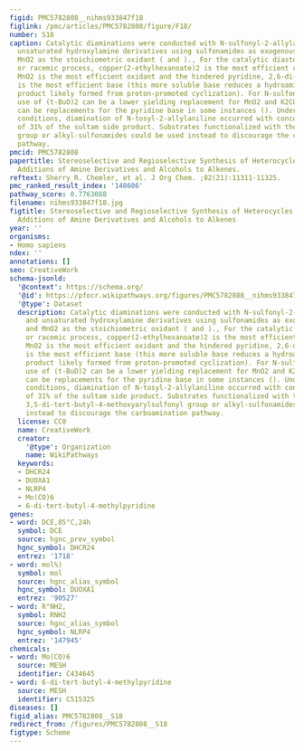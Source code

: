 ```yaml
---
figid: PMC5782808__nihms933847f18
figlink: /pmc/articles/PMC5782808/figure/F18/
number: S18
caption: Catalytic diaminations were conducted with N-sulfonyl-2-allylanilines and
  unsaturated hydroxylamine derivatives using sulfonamides as exogenous amines and
  MnO2 as the stoichiometric oxidant ( and )., For the catalytic diastereoselective
  or racemic process, copper(2-ethylhexanoate)2 is the most efficient copper salt,
  MnO2 is the most efficient oxidant and the hindered pyridine, 2,6-di-tert-butyl-4-methylpyridine,
  is the most efficient base (this more soluble base reduces a hydroamination side
  product likely formed from proton-promoted cyclization). For N-sulfonyl-2-allylanilines,
  use of (t-BuO)2 can be a lower yielding replacement for MnO2 and K2CO3 or Cs2CO3
  can be replacements for the pyridine base in some instances (). Under the catalytic
  conditions, diamination of N-tosyl-2-allylaniline occurred with concomitant formation
  of 31% of the sultam side product. Substrates functionalized with the hindered 3,5-di-tert-butyl-4-methoxyarylsulfonyl
  group or alkyl-sulfonamides could be used instead to discourage the carboamination
  pathway.
pmcid: PMC5782808
papertitle: Stereoselective and Regioselective Synthesis of Heterocycles via Copper-Catalyzed
  Additions of Amine Derivatives and Alcohols to Alkenes.
reftext: Sherry R. Chemler, et al. J Org Chem. ;82(21):11311-11325.
pmc_ranked_result_index: '148606'
pathway_score: 0.7763088
filename: nihms933847f18.jpg
figtitle: Stereoselective and Regioselective Synthesis of Heterocycles via Copper-Catalyzed
  Additions of Amine Derivatives and Alcohols to Alkenes
year: ''
organisms:
- Homo sapiens
ndex: ''
annotations: []
seo: CreativeWork
schema-jsonld:
  '@context': https://schema.org/
  '@id': https://pfocr.wikipathways.org/figures/PMC5782808__nihms933847f18.html
  '@type': Dataset
  description: Catalytic diaminations were conducted with N-sulfonyl-2-allylanilines
    and unsaturated hydroxylamine derivatives using sulfonamides as exogenous amines
    and MnO2 as the stoichiometric oxidant ( and )., For the catalytic diastereoselective
    or racemic process, copper(2-ethylhexanoate)2 is the most efficient copper salt,
    MnO2 is the most efficient oxidant and the hindered pyridine, 2,6-di-tert-butyl-4-methylpyridine,
    is the most efficient base (this more soluble base reduces a hydroamination side
    product likely formed from proton-promoted cyclization). For N-sulfonyl-2-allylanilines,
    use of (t-BuO)2 can be a lower yielding replacement for MnO2 and K2CO3 or Cs2CO3
    can be replacements for the pyridine base in some instances (). Under the catalytic
    conditions, diamination of N-tosyl-2-allylaniline occurred with concomitant formation
    of 31% of the sultam side product. Substrates functionalized with the hindered
    3,5-di-tert-butyl-4-methoxyarylsulfonyl group or alkyl-sulfonamides could be used
    instead to discourage the carboamination pathway.
  license: CC0
  name: CreativeWork
  creator:
    '@type': Organization
    name: WikiPathways
  keywords:
  - DHCR24
  - DUOXA1
  - NLRP4
  - Mo(CO)6
  - 6-di-tert-butyl-4-methylpyridine
genes:
- word: DCE,85°C,24h
  symbol: DCE
  source: hgnc_prev_symbol
  hgnc_symbol: DHCR24
  entrez: '1718'
- word: mol%)
  symbol: mol
  source: hgnc_alias_symbol
  hgnc_symbol: DUOXA1
  entrez: '90527'
- word: R°NH2,
  symbol: RNH2
  source: hgnc_alias_symbol
  hgnc_symbol: NLRP4
  entrez: '147945'
chemicals:
- word: Mo(CO)6
  source: MESH
  identifier: C434645
- word: 6-di-tert-butyl-4-methylpyridine
  source: MESH
  identifier: C515325
diseases: []
figid_alias: PMC5782808__S18
redirect_from: /figures/PMC5782808__S18
figtype: Scheme
---
```

